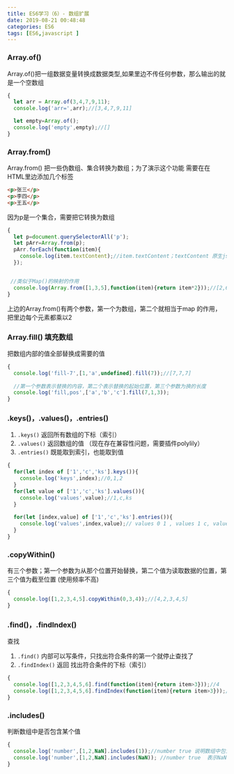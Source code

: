 ```yaml
---
title: ES6学习（6）- 数组扩展
date: 2019-08-21 00:48:48
categories: ES6
tags: [ES6,javascript ]
---
```



### Array.of()

Array.of()把一组数据变量转换成数据类型,如果里边不传任何参数，那么输出的就是一个空数组
```javascript
{
  let arr = Array.of(3,4,7,9,11);
  console.log('arr=',arr);//[3,4,7,9,11]

  let empty=Array.of();
  console.log('empty',empty);//[]
}
```
### Array.from()

Array.from() 把一些伪数组、集合转换为数组；为了演示这个功能 需要在在HTML里边添加几个标签
<!-- more -->
```HTML
<p>张三</p>
<p>李四</p>
<p>王五</p>

```
因为p是一个集合，需要把它转换为数组 
```javascript
{
  let p=document.querySelectorAll('p');
  let pArr=Array.from(p);
  pArr.forEach(function(item){
    console.log(item.textContent);//item.textContent；textContent 原生js获取dom节点文本内容的方法、属性
  });


 //类似于Map()的映射的作用
  console.log(Array.from([1,3,5],function(item){return item*2}));//[2,6,10]
}
```
上边的Array.from()有两个参数，第一个为数组，第二个就相当于map 的作用，把里边每个元素都乘以2

### Array.fill() 填充数组
把数组内部的值全部替换成需要的值

``` js
{
  console.log('fill-7',[1,'a',undefined].fill(7));//[7,7,7]
  
  //第一个参数表示替换的内容，第二个表示替换的起始位置，第三个参数为换的长度
  console.log('fill,pos',['a','b','c'].fill(7,1,3));
}

```

### .keys()，.values()，.entries()

1. `.keys()` 返回所有数组的下标（索引）
2. `.values()`  返回数组的值 （现在存在兼容性问题，需要插件polylily）
3. `.entries()` 既能取到索引，也能取到值

``` js
{
  for(let index of ['1','c','ks'].keys()){
    console.log('keys',index);//0,1,2
  }
  for(let value of ['1','c','ks'].values()){
    console.log('values',value);//1,c,ks
  }
  
  for(let [index,value] of ['1','c','ks'].entries()){
    console.log('values',index,value);// values 0 1 , values 1 c, values 2 ks
  }
}
```
### .copyWithin() 

有三个参数；第一个参数为从那个位置开始替换，第二个值为读取数据的位置，第三个值为截至位置 
(使用频率不高)

``` js
{
  console.log([1,2,3,4,5].copyWithin(0,3,4));//[4,2,3,4,5]
}

```

### .find()，.findIndex()

查找 
1. `.find()` 内部可以写条件，只找出符合条件的第一个就停止查找了 
2. `.findIndex()` 返回 找出符合条件的下标（索引）

``` js
{
  console.log([1,2,3,4,5,6].find(function(item){return item>3}));//4
  console.log([1,2,3,4,5,6].findIndex(function(item){return item>3}));//3
}

```
### .includes()

判断数组中是否包含某个值

``` js
{
  console.log('number',[1,2,NaN].includes(1));//number true 说明数组中包含1，也没有判断数组中有NaN 
  console.log('number',[1,2,NaN].includes(NaN)); //number true  表示NaN也能找到  
}

```
